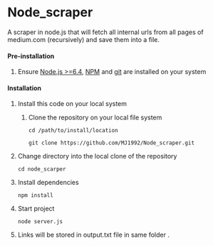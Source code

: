 # Node_scraper
A scraper in node.js that will fetch all internal urls from all pages of medium.com (recursively) and save them into a file. 


#### Pre-installation

1. Ensure [Node.js  >=6.4](https://nodejs.org/en/download/), [NPM](https://docs.npmjs.com) and [git](https://git-scm.com/book/en/v2/Getting-Started-Installing-Git) are installed on your system

#### Installation

1. Install this code on your local system
     
    1. Clone the  repository on your local file system
    
        ```
        cd /path/to/install/location
        
        git clone https://github.com/MJ1992/Node_scraper.git
        ```

2. Change directory into the local clone of the repository

    ```
    cd node_scarper
    ```

3. Install dependencies

    ```
    npm install
    ```

    
4. Start project

    ```
    node server.js
    ```

5. Links will be stored in output.txt file in same folder .
